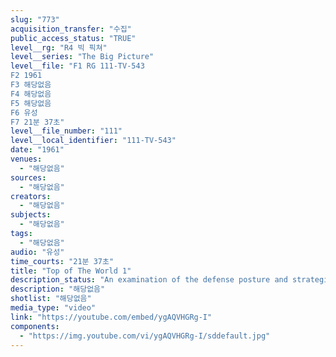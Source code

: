 ```yaml
---
slug: "773"
acquisition_transfer: "수집"
public_access_status: "TRUE"
level__rg: "R4 빅 픽쳐"
level__series: "The Big Picture"
level__file: "F1 RG 111-TV-543
F2 1961
F3 해당없음
F4 해당없음
F5 해당없음
F6 유성
F7 21분 37초"
level__file_number: "111"
level__local_identifier: "111-TV-543"
date: "1961"
venues: 
  - "해당없음"
sources: 
  - "해당없음"
creators: 
  - "해당없음"
subjects: 
  - "해당없음"
tags: 
  - "해당없음"
audio: "유성"
time_courts: "21분 37초"
title: "Top of The World 1"
description_status: "An examination of the defense posture and strategic importance of Alaska, the Northwest Territory, Canada and Greenland. Features DEW Line and the electronic sentinels on guard there."
description: "해당없음"
shotlist: "해당없음"
media_type: "video"
link: "https://youtube.com/embed/ygAQVHGRg-I"
components: 
  - "https://img.youtube.com/vi/ygAQVHGRg-I/sddefault.jpg"
---
```

